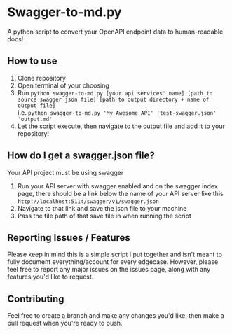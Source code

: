 # Swagger-to-md.py
A python script to convert your OpenAPI endpoint data to human-readable docs!

## How to use
1) Clone repository
2) Open terminal of your choosing
3) Run `python swagger-to-md.py [your api services' name] [path to source swagger json file] [path to output directory + name of output file]`
    <br>i.e. `python swagger-to-md.py 'My Awesome API' 'test-swagger.json' 'output.md'`
4) Let the script execute, then navigate to the output file and add it to your repository!

## How do I get a swagger.json file?
Your API project must be using swagger
1) Run your API server with swagger enabled and on the swagger index page, there should be a link below the name of your API server like this `http://localhost:5114/swagger/v1/swagger.json`
2) Navigate to that link and save the json file to your machine
3) Pass the file path of that save file in when running the script

## Reporting Issues / Features
Please keep in mind this is a simple script I put together and isn't meant to fully document everything/account for every edgecase.
However, please feel free to report any major issues on the issues page, along with any features you'd like to request.

## Contributing
Feel free to create a branch and make any changes you'd like, then make a pull request when you're ready to push.

